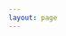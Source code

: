 ```yaml
---
layout: page
---
```


<script setup>
import TimeLine from './.vitepress/theme/components/TimeLine.vue'
</script>  

<TimeLine/>